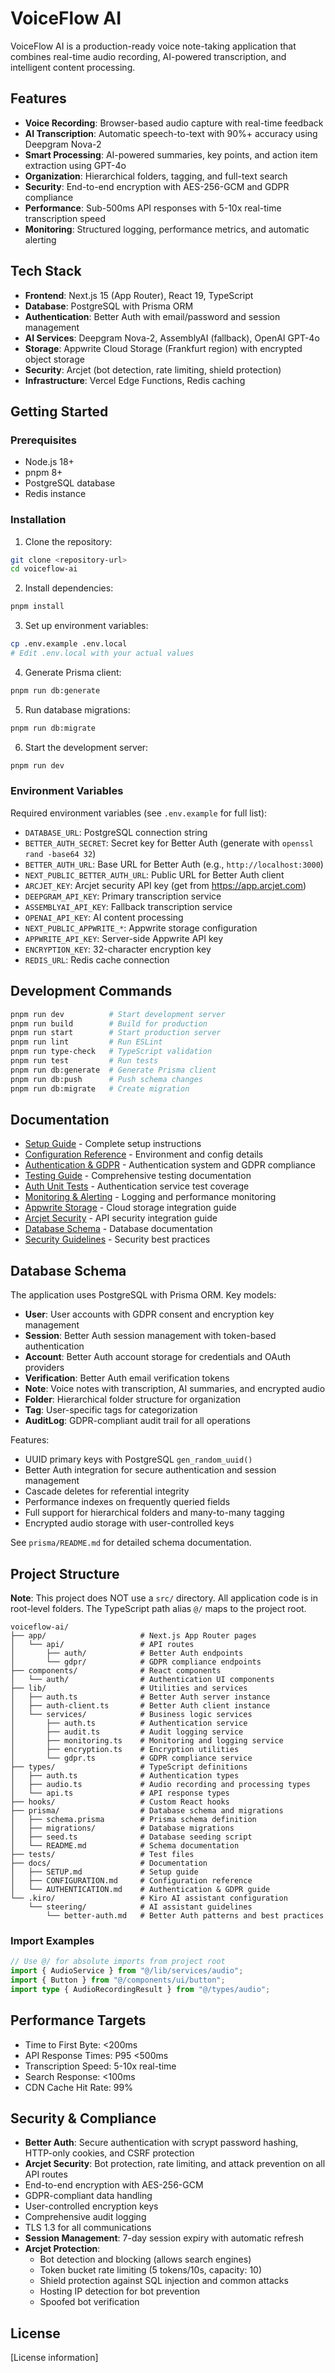 # VoiceFlow AI

VoiceFlow AI is a production-ready voice note-taking application that combines real-time audio recording, AI-powered transcription, and intelligent content processing.

## Features

- **Voice Recording**: Browser-based audio capture with real-time feedback
- **AI Transcription**: Automatic speech-to-text with 90%+ accuracy using Deepgram Nova-2
- **Smart Processing**: AI-powered summaries, key points, and action item extraction using GPT-4o
- **Organization**: Hierarchical folders, tagging, and full-text search
- **Security**: End-to-end encryption with AES-256-GCM and GDPR compliance
- **Performance**: Sub-500ms API responses with 5-10x real-time transcription speed
- **Monitoring**: Structured logging, performance metrics, and automatic alerting

## Tech Stack

- **Frontend**: Next.js 15 (App Router), React 19, TypeScript
- **Database**: PostgreSQL with Prisma ORM
- **Authentication**: Better Auth with email/password and session management
- **AI Services**: Deepgram Nova-2, AssemblyAI (fallback), OpenAI GPT-4o
- **Storage**: Appwrite Cloud Storage (Frankfurt region) with encrypted object storage
- **Security**: Arcjet (bot detection, rate limiting, shield protection)
- **Infrastructure**: Vercel Edge Functions, Redis caching

## Getting Started

### Prerequisites

- Node.js 18+ 
- pnpm 8+
- PostgreSQL database
- Redis instance

### Installation

1. Clone the repository:
```bash
git clone <repository-url>
cd voiceflow-ai
```

2. Install dependencies:
```bash
pnpm install
```

3. Set up environment variables:
```bash
cp .env.example .env.local
# Edit .env.local with your actual values
```

4. Generate Prisma client:
```bash
pnpm run db:generate
```

5. Run database migrations:
```bash
pnpm run db:migrate
```

6. Start the development server:
```bash
pnpm run dev
```

### Environment Variables

Required environment variables (see `.env.example` for full list):

- `DATABASE_URL`: PostgreSQL connection string
- `BETTER_AUTH_SECRET`: Secret key for Better Auth (generate with `openssl rand -base64 32`)
- `BETTER_AUTH_URL`: Base URL for Better Auth (e.g., `http://localhost:3000`)
- `NEXT_PUBLIC_BETTER_AUTH_URL`: Public URL for Better Auth client
- `ARCJET_KEY`: Arcjet security API key (get from https://app.arcjet.com)
- `DEEPGRAM_API_KEY`: Primary transcription service
- `ASSEMBLYAI_API_KEY`: Fallback transcription service
- `OPENAI_API_KEY`: AI content processing
- `NEXT_PUBLIC_APPWRITE_*`: Appwrite storage configuration
- `APPWRITE_API_KEY`: Server-side Appwrite API key
- `ENCRYPTION_KEY`: 32-character encryption key
- `REDIS_URL`: Redis cache connection

## Development Commands

```bash
pnpm run dev          # Start development server
pnpm run build        # Build for production
pnpm run start        # Start production server
pnpm run lint         # Run ESLint
pnpm run type-check   # TypeScript validation
pnpm run test         # Run tests
pnpm run db:generate  # Generate Prisma client
pnpm run db:push      # Push schema changes
pnpm run db:migrate   # Create migration
```

## Documentation

- [Setup Guide](docs/SETUP.md) - Complete setup instructions
- [Configuration Reference](docs/CONFIGURATION.md) - Environment and config details
- [Authentication & GDPR](docs/AUTHENTICATION.md) - Authentication system and GDPR compliance
- [Testing Guide](tests/TESTING_GUIDE.md) - Comprehensive testing documentation
- [Auth Unit Tests](docs/AUTH_UNIT_TESTS_SUMMARY.md) - Authentication service test coverage
- [Monitoring & Alerting](docs/MONITORING_ALERTING.md) - Logging and performance monitoring
- [Appwrite Storage](docs/APPWRITE_STORAGE.md) - Cloud storage integration guide
- [Arcjet Security](docs/ARCJET_SECURITY.md) - API security integration guide
- [Database Schema](prisma/README.md) - Database documentation
- [Security Guidelines](.kiro/steering/security.md) - Security best practices

## Database Schema

The application uses PostgreSQL with Prisma ORM. Key models:

- **User**: User accounts with GDPR consent and encryption key management
- **Session**: Better Auth session management with token-based authentication
- **Account**: Better Auth account storage for credentials and OAuth providers
- **Verification**: Better Auth email verification tokens
- **Note**: Voice notes with transcription, AI summaries, and encrypted audio
- **Folder**: Hierarchical folder structure for organization
- **Tag**: User-specific tags for categorization
- **AuditLog**: GDPR-compliant audit trail for all operations

Features:
- UUID primary keys with PostgreSQL `gen_random_uuid()`
- Better Auth integration for secure authentication and session management
- Cascade deletes for referential integrity
- Performance indexes on frequently queried fields
- Full support for hierarchical folders and many-to-many tagging
- Encrypted audio storage with user-controlled keys

See `prisma/README.md` for detailed schema documentation.

## Project Structure

**Note**: This project does NOT use a `src/` directory. All application code is in root-level folders. The TypeScript path alias `@/` maps to the project root.

```
voiceflow-ai/
├── app/                     # Next.js App Router pages
│   └── api/                 # API routes
│       ├── auth/            # Better Auth endpoints
│       └── gdpr/            # GDPR compliance endpoints
├── components/              # React components
│   └── auth/                # Authentication UI components
├── lib/                     # Utilities and services
│   ├── auth.ts              # Better Auth server instance
│   ├── auth-client.ts       # Better Auth client instance
│   └── services/            # Business logic services
│       ├── auth.ts          # Authentication service
│       ├── audit.ts         # Audit logging service
│       ├── monitoring.ts    # Monitoring and logging service
│       ├── encryption.ts    # Encryption utilities
│       └── gdpr.ts          # GDPR compliance service
├── types/                   # TypeScript definitions
│   ├── auth.ts              # Authentication types
│   ├── audio.ts             # Audio recording and processing types
│   └── api.ts               # API response types
├── hooks/                   # Custom React hooks
├── prisma/                  # Database schema and migrations
│   ├── schema.prisma        # Prisma schema definition
│   ├── migrations/          # Database migrations
│   ├── seed.ts              # Database seeding script
│   └── README.md            # Schema documentation
├── tests/                   # Test files
├── docs/                    # Documentation
│   ├── SETUP.md             # Setup guide
│   ├── CONFIGURATION.md     # Configuration reference
│   └── AUTHENTICATION.md    # Authentication & GDPR guide
└── .kiro/                   # Kiro AI assistant configuration
    └── steering/            # AI assistant guidelines
        └── better-auth.md   # Better Auth patterns and best practices
```

### Import Examples

```typescript
// Use @/ for absolute imports from project root
import { AudioService } from "@/lib/services/audio";
import { Button } from "@/components/ui/button";
import type { AudioRecordingResult } from "@/types/audio";
```

## Performance Targets

- Time to First Byte: <200ms
- API Response Times: P95 <500ms
- Transcription Speed: 5-10x real-time
- Search Response: <100ms
- CDN Cache Hit Rate: 99%

## Security & Compliance

- **Better Auth**: Secure authentication with scrypt password hashing, HTTP-only cookies, and CSRF protection
- **Arcjet Security**: Bot protection, rate limiting, and attack prevention on all API routes
- End-to-end encryption with AES-256-GCM
- GDPR-compliant data handling
- User-controlled encryption keys
- Comprehensive audit logging
- TLS 1.3 for all communications
- **Session Management**: 7-day session expiry with automatic refresh
- **Arcjet Protection**:
  - Bot detection and blocking (allows search engines)
  - Token bucket rate limiting (5 tokens/10s, capacity: 10)
  - Shield protection against SQL injection and common attacks
  - Hosting IP detection for bot prevention
  - Spoofed bot verification

## License

[License information]